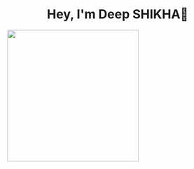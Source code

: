 
<h1 align="center">Hey, I'm Deep SHIKHA👋</h1>
<img src="https://www.google.com/search?q=GIphy+hello&rlz=1C1CHBF_enIN912IN912&sxsrf=ALiCzsYRlWN0F1gvDXxotjQW9LDCStrdtQ:1671018769252&source=lnms&tbm=isch&sa=X&ved=2ahUKEwjP0J2Bhvn7AhUhg2MGHU84BRoQ_AUoAXoECAIQAw&biw=1242&bih=597&dpr=1.1#imgrc=Ae-pz3CQjfZURM" width="300" align='mid'>
